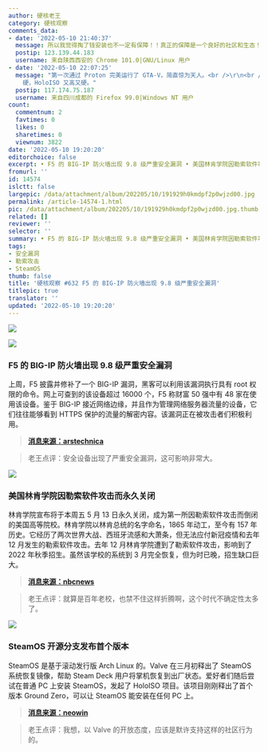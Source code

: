 ```yaml
---
author: 硬核老王
category: 硬核观察
comments_data:
- date: '2022-05-10 21:40:37'
  message: 所以我觉得掏了钱安装也不一定有保障！！真正的保障是一个良好的社区和生态！！！是所有有能力的人愿意付出时间和精力来共同为一种普遍的安全着想。不过我觉得朝能多数安全公司都是奔着钱去的
  postip: 123.139.44.183
  username: 来自陕西西安的 Chrome 101.0|GNU/Linux 用户
- date: '2022-05-10 22:07:25'
  message: "第一次通过 Proton 完美运行了 GTA-V，简直惊为天人。<br />\r\n<br />\r\nArchLinux 高，Steam
    硬，HoloISO 又高又硬。"
  postip: 117.174.75.187
  username: 来自四川成都的 Firefox 99.0|Windows NT 用户
count:
  commentnum: 2
  favtimes: 0
  likes: 0
  sharetimes: 0
  viewnum: 3822
date: '2022-05-10 19:20:20'
editorchoice: false
excerpt: • F5 的 BIG-IP 防火墙出现 9.8 级严重安全漏洞 • 美国林肯学院因勒索软件攻击而永久关闭 • SteamOS 开源分支发布首个版本
fromurl: ''
id: 14574
islctt: false
largepic: /data/attachment/album/202205/10/191929h0kmdpf2p0wjzd00.jpg
permalink: /article-14574-1.html
pic: /data/attachment/album/202205/10/191929h0kmdpf2p0wjzd00.jpg.thumb.jpg
related: []
reviewer: ''
selector: ''
summary: • F5 的 BIG-IP 防火墙出现 9.8 级严重安全漏洞 • 美国林肯学院因勒索软件攻击而永久关闭 • SteamOS 开源分支发布首个版本
tags:
- 安全漏洞
- 勒索攻击
- SteamOS
thumb: false
title: '硬核观察 #632 F5 的 BIG-IP 防火墙出现 9.8 级严重安全漏洞'
titlepic: true
translator: ''
updated: '2022-05-10 19:20:20'
---
```


![](/data/attachment/album/202205/10/191929h0kmdpf2p0wjzd00.jpg)


![](/data/attachment/album/202205/10/191938x20z5uwsls1h8lrz.jpg)


### F5 的 BIG-IP 防火墙出现 9.8 级严重安全漏洞


上周，F5 披露并修补了一个 BIG-IP 漏洞，黑客可以利用该漏洞执行具有 root 权限的命令。网上可查到的该设备超过 16000 个，F5 称财富 50 强中有 48 家在使用该设备。鉴于 BIG-IP 接近网络边缘，并且作为管理网络服务器流量的设备，它们往往能够看到 HTTPS 保护的流量的解密内容。该漏洞正在被攻击者们积极利用。



> 
> **[消息来源：arstechnica](https://arstechnica.com/information-technology/2022/05/hackers-are-actively-exploiting-big-ip-vulnerability-with-a-9-8-severity-rating/)**
> 
> 
> 



> 
> 老王点评：安全设备出现了严重安全漏洞，这可影响非常大。
> 
> 
> 


![](/data/attachment/album/202205/10/191948bp78pip7xip47iip.jpg)


### 美国林肯学院因勒索软件攻击而永久关闭


林肯学院宣布将于本周五 5 月 13 日永久关闭，成为第一所因勒索软件攻击而倒闭的美国高等院校。林肯学院以林肯总统的名字命名，1865 年动工，至今有 157 年历史。它经历了两次世界大战、西班牙流感和大萧条，但无法应付新冠疫情和去年 12 月发生的勒索软件攻击。去年 12 月林肯学院遭到了勒索软件攻击，影响到了 2022 年秋季招生。虽然该学校的系统到 3 月完全恢复，但为时已晚，招生缺口巨大。



> 
> **[消息来源：nbcnews](https://www.nbcnews.com/tech/security/ransomware-attack-covid-combine-shutter-illinois-college-rcna24905)**
> 
> 
> 



> 
> 老王点评：就算是百年老校，也禁不住这样折腾啊，这个时代不确定性太多了。
> 
> 
> 


![](/data/attachment/album/202205/10/192000nb62iief4i5f7bbv.jpg)


### SteamOS 开源分支发布首个版本


SteamOS 是基于滚动发行版 Arch Linux 的。Valve 在三月初释出了 SteamOS 系统恢复镜像，帮助 Steam Deck 用户将掌机恢复到出厂状态。爱好者们随后尝试在普通 PC 上安装 SteamOS，发起了 HoloISO 项目。该项目刚刚释出了首个版本 Ground Zero，可以让 SteamOS 能安装在任何 PC 上。



> 
> **[消息来源：neowin](https://www.neowin.net/news/make-your-own-giant-steam-deck-right-now/)**
> 
> 
> 



> 
> 老王点评：我想，以 Valve 的开放态度，应该是默许支持这样的社区行为的。
> 
> 
>